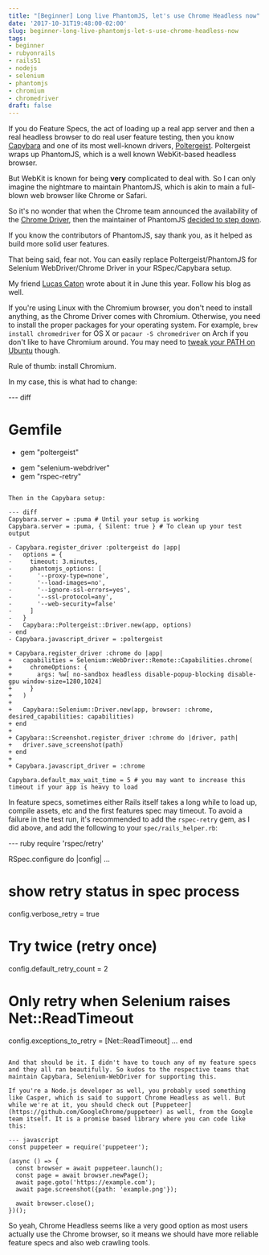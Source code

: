 ```yaml
---
title: "[Beginner] Long live PhantomJS, let's use Chrome Headless now"
date: '2017-10-31T19:48:00-02:00'
slug: beginner-long-live-phantomjs-let-s-use-chrome-headless-now
tags:
- beginner
- rubyonrails
- rails51
- nodejs
- selenium
- phantomjs
- chromium
- chromedriver
draft: false
---
```


If you do Feature Specs, the act of loading up a real app server and then a real headless browser to do real user feature testing, then you know [Capybara](https://github.com/teamcapybara/capybara/issues/1860) and one of its most well-known drivers, [Poltergeist](https://github.com/teampoltergeist/poltergeist/issues/882). Poltergeist wraps up PhantomJS, which is a well known WebKit-based headless browser.

But WebKit is known for being **very** complicated to deal with. So I can only imagine the nightmare to maintain PhantomJS, which is akin to main a full-blown web browser like Chrome or Safari.

So it's no wonder that when the Chrome team announced the availability of the [Chrome Driver](https://developers.google.com/web/updates/2017/04/headless-chrome), then the maintainer of PhantomJS [decided to step down](https://github.com/teampoltergeist/poltergeist/issues/882).

If you know the contributors of PhantomJS, say thank you, as it helped as build more solid user features.

That being said, fear not. You can easily replace Poltergeist/PhantomJS for Selenium WebDriver/Chrome Driver in your RSpec/Capybara setup.

My friend [Lucas Caton](https://www.lucascaton.com.br/2017/06/22/how-to-run-your-feature-specs-using-capybara-and-headless-chrome/) wrote about it in June this year. Follow his blog as well.

If you're using Linux with the Chromium browser, you don't need to install anything, as the Chrome Driver comes with Chromium. Otherwise, you need to install the proper packages for your operating system. For example, `brew install chromedriver` for OS X or `pacaur -S chromedriver` on Arch if you don't like to have Chromium around. You may need to [tweak your PATH on Ubuntu](https://askubuntu.com/questions/539498/where-does-chromedriver-install-to) though.

Rule of thumb: install Chromium.

In my case, this is what had to change:

--- diff
# Gemfile
- gem "poltergeist"
+ gem "selenium-webdriver"
+ gem "rspec-retry"
```

Then in the Capybara setup:

--- diff
Capybara.server = :puma # Until your setup is working
Capybara.server = :puma, { Silent: true } # To clean up your test output

- Capybara.register_driver :poltergeist do |app|
-   options = {
-     timeout: 3.minutes,
-     phantomjs_options: [
-       '--proxy-type=none',
-       '--load-images=no',
-       '--ignore-ssl-errors=yes',
-       '--ssl-protocol=any',
-       '--web-security=false'
-     ]
-   }
-   Capybara::Poltergeist::Driver.new(app, options)
- end
- Capybara.javascript_driver = :poltergeist

+ Capybara.register_driver :chrome do |app|
+   capabilities = Selenium::WebDriver::Remote::Capabilities.chrome(
+     chromeOptions: {
+       args: %w[ no-sandbox headless disable-popup-blocking disable-gpu window-size=1280,1024]
+     }
+   )
+ 
+   Capybara::Selenium::Driver.new(app, browser: :chrome, desired_capabilities: capabilities)
+ end
+ 
+ Capybara::Screenshot.register_driver :chrome do |driver, path|
+   driver.save_screenshot(path)
+ end
+ 
+ Capybara.javascript_driver = :chrome

Capybara.default_max_wait_time = 5 # you may want to increase this timeout if your app is heavy to load
```

In feature specs, sometimes either Rails itself takes a long while to load up, compile assets, etc and the first features spec may timeout. To avoid a failure in the test run, it's recommended to add the `rspec-retry` gem, as I did above, and add the following to your `spec/rails_helper.rb`:

--- ruby
require 'rspec/retry'

RSpec.configure do |config|
  ...
  # show retry status in spec process
  config.verbose_retry = true
  # Try twice (retry once)
  config.default_retry_count = 2
  # Only retry when Selenium raises Net::ReadTimeout
  config.exceptions_to_retry = [Net::ReadTimeout]
  ...
end
```

And that should be it. I didn't have to touch any of my feature specs and they all ran beautifully. So kudos to the respective teams that maintain Capybara, Selenium-WebDriver for supporting this.

If you're a Node.js developer as well, you probably used something like Casper, which is said to support Chrome Headless as well. But while we're at it, you should check out [Puppeteer](https://github.com/GoogleChrome/puppeteer) as well, from the Google team itself. It is a promise based library where you can code like this:

--- javascript
const puppeteer = require('puppeteer');

(async () => {
  const browser = await puppeteer.launch();
  const page = await browser.newPage();
  await page.goto('https://example.com');
  await page.screenshot({path: 'example.png'});

  await browser.close();
})();
```

So yeah, Chrome Headless seems like a very good option as most users actually use the Chrome browser, so it means we should have more reliable feature specs and also web crawling tools.

